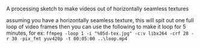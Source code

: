 A processing sketch to make videos out of horizontally seamless textures 

assuming you have a horizontally seamless texture, this will spit out one full loop of video frames
then you can use the following to make it loop for 5 minutes, for ex:
```ffmpeg -loop 1 -i "%05d-tex.jpg" -c:v libx264 -crf 28 -r 30 -pix_fmt yuv420p -t 00:05:00 ..\loop.mp4```
